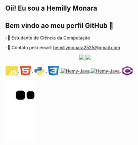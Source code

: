 ## Oii! Eu sou a Hemilly Monara
## Bem vindo ao meu perfil GitHub 👋

-💬 Estudante de Ciência da Computação


-💬 Contato pelo email: hemillymonara2525@gmail.com



<div align="center">
  <a href="https://github.com/Hemilly134">
  <img height="180em" src="https://github-readme-stats.vercel.app/api?username=Hemilly134&show_icons=true&theme=dracula&include_all_commits=true&count_private=true"/>
  <img height="180em" src="https://github-readme-stats.vercel.app/api/top-langs/?username=Hemilly134&layout=compact&langs_count=7&theme=dracula"/>
</div>
  <div style="display: inline_block"><br>
  <img align="center" alt="Hemy-Js" height="30" width="40" src="https://raw.githubusercontent.com/devicons/devicon/master/icons/javascript/javascript-plain.svg">
  <img align="center" alt="Hemy-HTML" height="30" width="40" src="https://raw.githubusercontent.com/devicons/devicon/master/icons/html5/html5-original.svg">
 <img align="center" alt="Hemy-Python" height="30" width="40" src="https://raw.githubusercontent.com/devicons/devicon/master/icons/python/python-original.svg">
 <img align="center" alt="Hemy-CSS" height="30" width="40" src="https://raw.githubusercontent.com/devicons/devicon/master/icons/css3/css3-original.svg">
 <img align="center" alt="Hemy-Java" height="30" width="40" src="https://img.shields.io/badge/Java-ED8B00?style=for-the-badge&logo=java&logoColor=white"-original.svg"> 
 <img align="center" alt="Hemy-Java" height="30" width="40" src="https://img.shields.io/badge/MySQL-00000F?style=for-the-badge&logo=mysql&logoColor=white"-original.svg"> 
<img align="center" alt="Rafa-Csharp" height="30" width="40" src="https://raw.githubusercontent.com/devicons/devicon/master/icons/csharp/csharp-original.svg">
 
    
 ![Snake animation](https://github.com/rafaballerini/rafaballerini/blob/output/github-contribution-grid-snake.svg)
 
</div>

